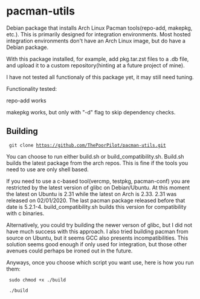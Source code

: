 # pacman-utils
Debian package that installs Arch Linux Pacman tools(repo-add, makepkg, etc.). This is primarily designed for integration environments. Most hosted integration environments don't have an Arch Linux image, but do have a Debian package.

With this package installed, for example, add pkg.tar.zst files to a .db file, and upload it to a custom repository(hinting at a future project of mine).

I have not tested all functionaly of this package yet, it may still need tuning.

Functionality tested:

repo-add works

makepkg works, but only with "-d" flag to skip dependency checks.

## Building

<code> git clone https://github.com/ThePoorPilot/pacman-utils.git </code>

You can choose to run either build.sh or build_compatibility.sh. Build.sh builds the latest package from the arch repos. This is fine if the tools you need to use are only shell based. 

If you need to use a c-based tool(vercmp, testpkg, pacman-conf) you are restricted by the latest version of glibc on Debian/Ubuntu. At this moment the latest on Ubuntu is 2.31 while the latest on Arch is 2.33. 2.31 was released on 02/01/2020. The last pacman package released before that date is 5.2.1-4. build_compatibility.sh builds this version for compatibility with c binaries. 

Alternatively, you could try building the newer verson of glibc, but I did not have much success with this approach. I also tried building pacman from source on Ubuntu, but it seems GCC also presents incompatibilities. This solution seems good enough if only used for integration, but those other avenues could perhaps be ironed out in the future.

Anyways, once you choose which script you want use, here is how you run them:

<code> sudo chmod +x ./build </code>

<code> ./build </code>
